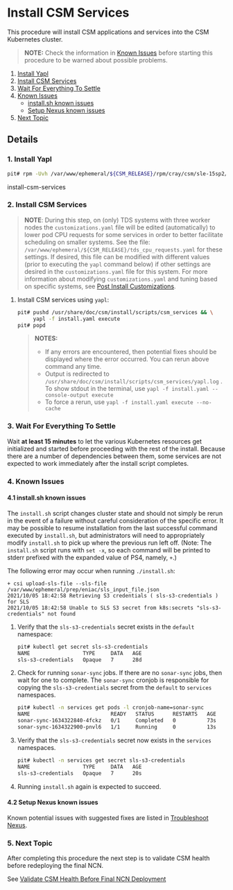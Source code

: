 # Install CSM Services

This procedure will install CSM applications and services into the CSM Kubernetes cluster.

> **NOTE:** Check the information in [Known Issues](#known-issues) before starting this procedure to be warned about possible problems.

1. [Install Yapl](#install-yapl)
1. [Install CSM Services](#install-csm-services)
1. [Wait For Everything To Settle](#wait-for-everything-to-settle)
1. [Known Issues](#known-issues)
    * [install.sh known issues](#known-issues-install-sh)
    * [Setup Nexus known issues](#known-issues-setup-nexus)
1. [Next Topic](#next-topic)

## Details

<a name="install-yapl"></a>

### 1. Install Yapl

```bash
pit# rpm -Uvh /var/www/ephemeral/${CSM_RELEASE}/rpm/cray/csm/sle-15sp2/x86_64/yapl-*.x86_64.rpm
```

<a>install-csm-services</a>

### 2. Install CSM Services

> **NOTE**: During this step, on (only) TDS systems with three worker nodes the `customizations.yaml` file will be edited (automatically) to lower pod
CPU requests for some services in order to better facilitate scheduling on smaller systems. See the file:
`/var/www/ephemeral/${CSM_RELEASE}/tds_cpu_requests.yaml` for these settings. If desired, this file can be modified with different values (prior to executing the
`yapl` command below) if other settings are desired in the `customizations.yaml` file for this system. For more information about modifying `customizations.yaml`
and tuning based on specific systems, see
[Post Install Customizations](https://github.com/Cray-HPE/docs-csm/blob/release/1.2/operations/CSM_product_management/Post_Install_Customizations.md).

1. Install CSM services using `yapl`:

    ```bash
    pit# pushd /usr/share/doc/csm/install/scripts/csm_services && \
         yapl -f install.yaml execute
    pit# popd
    ```

    > **NOTES:**
    >
    > * If any errors are encountered, then potential fixes should be displayed where the error occurred. You can rerun above command any time.
    > * Output is redirected to `/usr/share/doc/csm/install/scripts/csm_services/yapl.log` . To show stdout in the terminal, use
    >   `yapl -f install.yaml --console-output execute`
    > * To force a rerun, use `yapl -f install.yaml execute --no-cache`

<a name="wait-for-everything-to-settle"></a>

### 3. Wait For Everything To Settle

Wait **at least 15 minutes** to let the various Kubernetes resources get initialized and started before proceeding with the rest of the install.
Because there are a number of dependencies between them, some services are not expected to work immediately after the install script completes.

<a name="known-issues"></a>

### 4. Known Issues

<a name="known-issues-install-sh"></a>

#### 4.1 install.sh known issues

The `install.sh` script changes cluster state and should not simply be rerun
in the event of a failure without careful consideration of the specific
error. It may be possible to resume installation from the last successful
command executed by `install.sh`, but administrators will need to appropriately
modify `install.sh` to pick up where the previous run left off. (Note: The
`install.sh` script runs with `set -x`, so each command will be printed to
stderr prefixed with the expanded value of PS4, namely, `+`.)

The following error may occur when running `./install.sh`:

```text
+ csi upload-sls-file --sls-file /var/www/ephemeral/prep/eniac/sls_input_file.json
2021/10/05 18:42:58 Retrieving S3 credentials ( sls-s3-credentials ) for SLS
2021/10/05 18:42:58 Unable to SLS S3 secret from k8s:secrets "sls-s3-credentials" not found
```

1. Verify that the `sls-s3-credentials` secret exists in the `default` namespace:

   ```bash
   pit# kubectl get secret sls-s3-credentials
   NAME                 TYPE     DATA   AGE
   sls-s3-credentials   Opaque   7      28d
   ```

1. Check for running `sonar-sync` jobs. If there are no `sonar-sync` jobs, then wait for one to complete. The `sonar-sync` cronjob is responsible
   for copying the `sls-s3-credentials` secret from the `default` to `services` namespaces.

   ```bash
   pit# kubectl -n services get pods -l cronjob-name=sonar-sync
   NAME                          READY   STATUS      RESTARTS   AGE
   sonar-sync-1634322840-4fckz   0/1     Completed   0          73s
   sonar-sync-1634322900-pnvl6   1/1     Running     0          13s
   ```

1. Verify that the `sls-s3-credentials` secret now exists in the `services` namespaces.

   ```bash
   pit# kubectl -n services get secret sls-s3-credentials
   NAME                 TYPE     DATA   AGE
   sls-s3-credentials   Opaque   7      20s
   ```

1. Running `install.sh` again is expected to succeed.

<a name="known-issues-setup-nexus"></a>

#### 4.2 Setup Nexus known issues

Known potential issues with suggested fixes are listed in [Troubleshoot Nexus](../operations/package_repository_management/Troubleshoot_Nexus.md).

<a name="next-topic"></a>

### 5. Next Topic

After completing this procedure the next step is to validate CSM health before redeploying the final NCN.

See [Validate CSM Health Before Final NCN Deployment](index.md#validate_csm_health_before_final_ncn_deploy)

